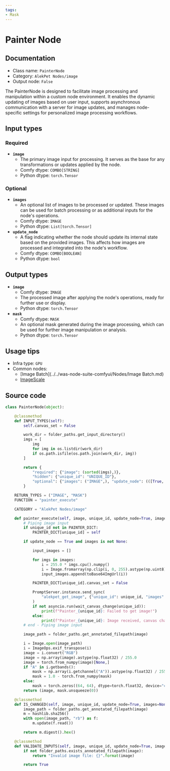 ```yaml
---
tags:
- Mask
---
```


# Painter Node
## Documentation
- Class name: `PainterNode`
- Category: `AlekPet Nodes/image`
- Output node: `False`

The PainterNode is designed to facilitate image processing and manipulation within a custom node environment. It enables the dynamic updating of images based on user input, supports asynchronous communication with a server for image updates, and manages node-specific settings for personalized image processing workflows.
## Input types
### Required
- **`image`**
    - The primary image input for processing. It serves as the base for any transformations or updates applied by the node.
    - Comfy dtype: `COMBO[STRING]`
    - Python dtype: `torch.Tensor`
### Optional
- **`images`**
    - An optional list of images to be processed or updated. These images can be used for batch processing or as additional inputs for the node's operations.
    - Comfy dtype: `IMAGE`
    - Python dtype: `List[torch.Tensor]`
- **`update_node`**
    - A flag indicating whether the node should update its internal state based on the provided images. This affects how images are processed and integrated into the node's workflow.
    - Comfy dtype: `COMBO[BOOLEAN]`
    - Python dtype: `bool`
## Output types
- **`image`**
    - Comfy dtype: `IMAGE`
    - The processed image after applying the node's operations, ready for further use or display.
    - Python dtype: `torch.Tensor`
- **`mask`**
    - Comfy dtype: `MASK`
    - An optional mask generated during the image processing, which can be used for further image manipulation or analysis.
    - Python dtype: `torch.Tensor`
## Usage tips
- Infra type: `GPU`
- Common nodes:
    - [Image Batch](../../was-node-suite-comfyui/Nodes/Image Batch.md)
    - [ImageScale](../../Comfy/Nodes/ImageScale.md)



## Source code
```python
class PainterNode(object):

    @classmethod
    def INPUT_TYPES(self):
        self.canvas_set = False

        work_dir = folder_paths.get_input_directory()
        imgs = [
            img
            for img in os.listdir(work_dir)
            if os.path.isfile(os.path.join(work_dir, img))
        ]

        return {
            "required": {"image": (sorted(imgs),)},
            "hidden": {"unique_id": "UNIQUE_ID"},
            "optional": {"images": ("IMAGE",), "update_node": (([True, False],))},
        }

    RETURN_TYPES = ("IMAGE", "MASK")
    FUNCTION = "painter_execute"

    CATEGORY = "AlekPet Nodes/image"

    def painter_execute(self, image, unique_id, update_node=True, images=None):
        # Piping image input
        if unique_id not in PAINTER_DICT:
            PAINTER_DICT[unique_id] = self

        if update_node == True and images is not None:

            input_images = []

            for imgs in images:
                i = 255.0 * imgs.cpu().numpy()
                i = Image.fromarray(np.clip(i, 0, 255).astype(np.uint8))
                input_images.append(toBase64ImgUrl(i))

            PAINTER_DICT[unique_id].canvas_set = False

            PromptServer.instance.send_sync(
                "alekpet_get_image", {"unique_id": unique_id, "images": input_images}
            )
            if not asyncio.run(wait_canvas_change(unique_id)):
                print(f"Painter_{unique_id}: Failed to get image!")
            else:
                print(f"Painter_{unique_id}: Image received, canvas changed!")
        # end - Piping image input

        image_path = folder_paths.get_annotated_filepath(image)

        i = Image.open(image_path)
        i = ImageOps.exif_transpose(i)
        image = i.convert("RGB")
        image = np.array(image).astype(np.float32) / 255.0
        image = torch.from_numpy(image)[None,]
        if "A" in i.getbands():
            mask = np.array(i.getchannel("A")).astype(np.float32) / 255.0
            mask = 1.0 - torch.from_numpy(mask)
        else:
            mask = torch.zeros((64, 64), dtype=torch.float32, device="cpu")
        return (image, mask.unsqueeze(0))

    @classmethod
    def IS_CHANGED(self, image, unique_id, update_node=True, images=None):
        image_path = folder_paths.get_annotated_filepath(image)
        m = hashlib.sha256()
        with open(image_path, "rb") as f:
            m.update(f.read())

        return m.digest().hex()

    @classmethod
    def VALIDATE_INPUTS(self, image, unique_id, update_node=True, images=None):
        if not folder_paths.exists_annotated_filepath(image):
            return "Invalid image file: {}".format(image)

        return True

```
